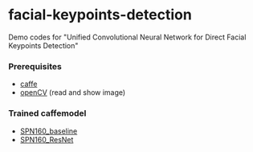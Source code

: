 # facial-keypoints-detection
Demo codes for "Unified Convolutional Neural Network for Direct Facial Keypoints Detection"

### Prerequisites
* [caffe](https://github.com/BVLC/caffe)
* [openCV](http://opencv.org/) (read and show image)

### Trained caffemodel
* [SPN160_baseline](https://drive.google.com/open?id=0B5wneErwoLwLTFpQU05wY0hIczA)
* [SPN160_ResNet](https://drive.google.com/open?id=0B5wneErwoLwLcTFWTEk5VzBvdUk)
